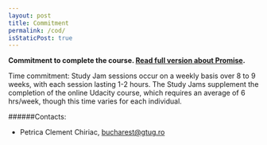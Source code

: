 ```yaml
---
layout: post
title: Commitment
permalink: /cod/
isStaticPost: true
---
```


__Commitment to complete the course. [Read full version about Promise](http://en.wikipedia.org/wiki/Promise).__

Time commitment: Study Jam sessions occur on a weekly basis over 8 to 9 weeks, with each session lasting 1-2 hours. The Study Jams supplement the completion of the online Udacity course, which requires an average of 6 hrs/week, though this time varies for each individual.

######Contacts:

- Petrica Clement Chiriac, [bucharest@gtug.ro](mailto:bucharest@gtug.ro)

<img class="img-responsive feature-image" src="{{ site.baseurl }}/img/posts/cod.jpg" style="display:none">
